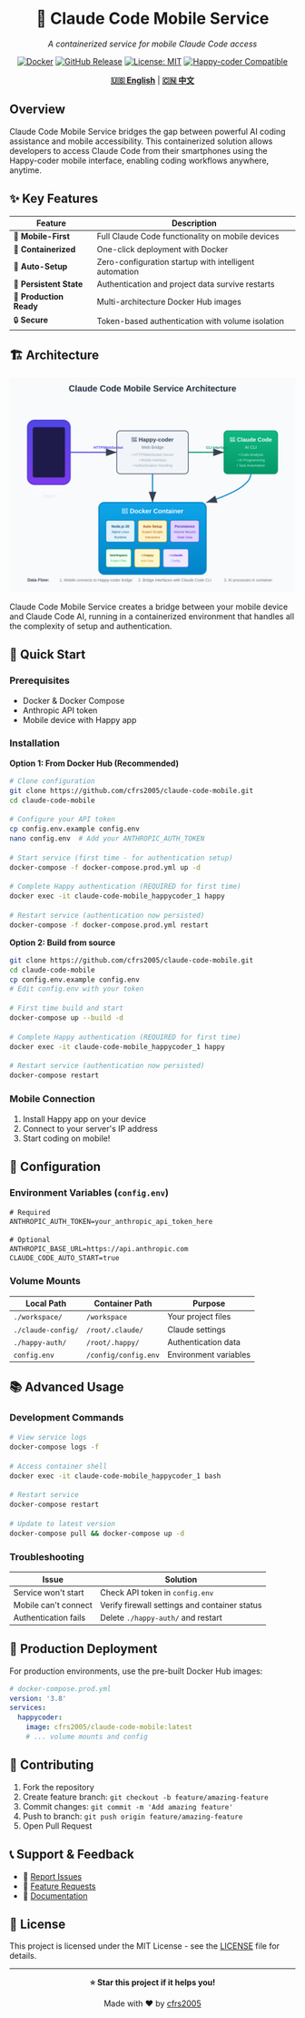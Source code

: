 <div align="center">

# 📱 Claude Code Mobile Service

*A containerized service for mobile Claude Code access*

[![Docker](https://img.shields.io/badge/Docker-Ready-blue?logo=docker)](https://hub.docker.com/r/cfrs2005/claude-code-mobile)
[![GitHub Release](https://img.shields.io/github/v/release/cfrs2005/claude-code-mobile)](https://github.com/cfrs2005/claude-code-mobile/releases)
[![License: MIT](https://img.shields.io/badge/License-MIT-yellow.svg)](https://opensource.org/licenses/MIT)
[![Happy-coder Compatible](https://img.shields.io/badge/Happy--coder-Compatible-green)](https://github.com/cfrs2005/happy-coder)

[**🇺🇸 English**](README.md) | [**🇨🇳 中文**](README.zh-CN.md)

</div>

## Overview

Claude Code Mobile Service bridges the gap between powerful AI coding assistance and mobile accessibility. This containerized solution allows developers to access Claude Code from their smartphones using the Happy-coder mobile interface, enabling coding workflows anywhere, anytime.

## ✨ Key Features

| Feature | Description |
|---------|-------------|
| 📱 **Mobile-First** | Full Claude Code functionality on mobile devices |
| 🐳 **Containerized** | One-click deployment with Docker |
| 🔧 **Auto-Setup** | Zero-configuration startup with intelligent automation |
| 💾 **Persistent State** | Authentication and project data survive restarts |
| 🚀 **Production Ready** | Multi-architecture Docker Hub images |
| 🔒 **Secure** | Token-based authentication with volume isolation |

## 🏗️ Architecture

<div align="center">

![Architecture](docs/architecture.svg)

</div>

Claude Code Mobile Service creates a bridge between your mobile device and Claude Code AI, running in a containerized environment that handles all the complexity of setup and authentication.

## 🚀 Quick Start

### Prerequisites
- Docker & Docker Compose
- Anthropic API token
- Mobile device with Happy app

### Installation

**Option 1: From Docker Hub (Recommended)**
```bash
# Clone configuration
git clone https://github.com/cfrs2005/claude-code-mobile.git
cd claude-code-mobile

# Configure your API token
cp config.env.example config.env
nano config.env  # Add your ANTHROPIC_AUTH_TOKEN

# Start service (first time - for authentication setup)
docker-compose -f docker-compose.prod.yml up -d

# Complete Happy authentication (REQUIRED for first time)
docker exec -it claude-code-mobile_happycoder_1 happy

# Restart service (authentication now persisted)
docker-compose -f docker-compose.prod.yml restart
```

**Option 2: Build from source**
```bash
git clone https://github.com/cfrs2005/claude-code-mobile.git
cd claude-code-mobile
cp config.env.example config.env
# Edit config.env with your token

# First time build and start
docker-compose up --build -d

# Complete Happy authentication (REQUIRED for first time)
docker exec -it claude-code-mobile_happycoder_1 happy

# Restart service (authentication now persisted)
docker-compose restart
```

### Mobile Connection
1. Install Happy app on your device
2. Connect to your server's IP address
3. Start coding on mobile!

## 🔧 Configuration

### Environment Variables (`config.env`)
```env
# Required
ANTHROPIC_AUTH_TOKEN=your_anthropic_api_token_here

# Optional  
ANTHROPIC_BASE_URL=https://api.anthropic.com
CLAUDE_CODE_AUTO_START=true
```

### Volume Mounts
| Local Path | Container Path | Purpose |
|------------|---------------|---------|
| `./workspace/` | `/workspace` | Your project files |
| `./claude-config/` | `/root/.claude/` | Claude settings |
| `./happy-auth/` | `/root/.happy/` | Authentication data |
| `config.env` | `/config/config.env` | Environment variables |

## 📚 Advanced Usage

### Development Commands
```bash
# View service logs
docker-compose logs -f

# Access container shell
docker exec -it claude-code-mobile_happycoder_1 bash

# Restart service  
docker-compose restart

# Update to latest version
docker-compose pull && docker-compose up -d
```

### Troubleshooting
| Issue | Solution |
|-------|----------|
| Service won't start | Check API token in `config.env` |
| Mobile can't connect | Verify firewall settings and container status |
| Authentication fails | Delete `./happy-auth/` and restart |

## 🚢 Production Deployment

For production environments, use the pre-built Docker Hub images:

```yaml
# docker-compose.prod.yml
version: '3.8'
services:
  happycoder:
    image: cfrs2005/claude-code-mobile:latest
    # ... volume mounts and config
```

## 🤝 Contributing

1. Fork the repository
2. Create feature branch: `git checkout -b feature/amazing-feature`
3. Commit changes: `git commit -m 'Add amazing feature'`
4. Push to branch: `git push origin feature/amazing-feature`
5. Open Pull Request

## 📞 Support & Feedback

- 🐛 [Report Issues](https://github.com/cfrs2005/claude-code-mobile/issues)
- 💬 [Feature Requests](https://github.com/cfrs2005/claude-code-mobile/discussions)
- 📖 [Documentation](https://github.com/cfrs2005/claude-code-mobile/wiki)

## 📄 License

This project is licensed under the MIT License - see the [LICENSE](LICENSE) file for details.

---

<div align="center">

**⭐ Star this project if it helps you!**

Made with ❤️ by [cfrs2005](https://github.com/cfrs2005)

</div>